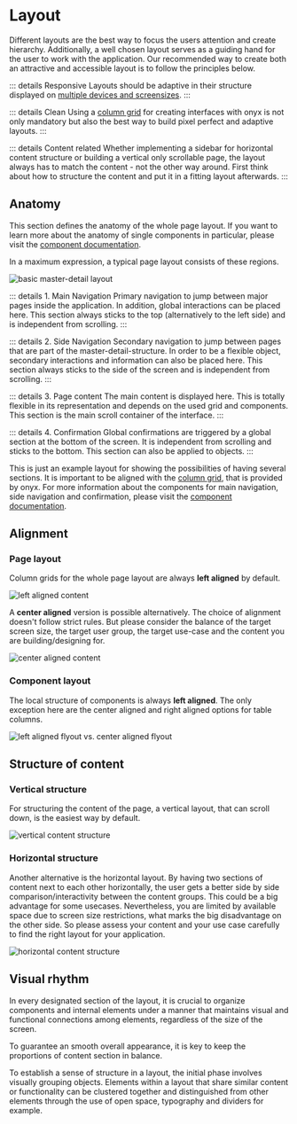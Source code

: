 # Layout

Different layouts are the best way to focus the users attention and create hierarchy. Additionally, a well chosen layout serves as a guiding hand for the user to work with the application. Our recommended way to create both an attractive and accessible layout is to follow the principles below.

::: details Responsive
Layouts should be adaptive in their structure displayed on [multiple devices and screensizes](/basics/breakpoints-grid).
:::

::: details Clean
Using a [column grid](/basics/breakpoints-grid) for creating interfaces with onyx is not only mandatory but also the best way to build pixel perfect and adaptive layouts.
:::

::: details Content related
Whether implementing a sidebar for horizontal content structure or building a vertical only scrollable page, the layout always has to match the content - not the other way around. First think about how to structure the content and put it in a fitting layout afterwards.
:::

## Anatomy

This section defines the anatomy of the whole page layout. If you want to learn more about the anatomy of single components in particular, please visit the [component documentation](https://storybook.onyx.schwarz/?path=/docs/layout-about-layouts--docs).

In a maximum expression, a typical page layout consists of these regions.

![basic master-detail layout](/images/anatomy.webp)

::: details 1. Main Navigation
Primary navigation to jump between major pages inside the application. In addition, global interactions can be placed here. This section always sticks to the top (alternatively to the left side) and is independent from scrolling.
:::

::: details 2. Side Navigation
Secondary navigation to jump between pages that are part of the master-detail-structure. In order to be a flexible object, secondary interactions and information can also be placed here. This section always sticks to the side of the screen and is independent from scrolling.
:::

::: details 3. Page content
The main content is displayed here. This is totally flexible in its representation and depends on the used grid and components. This section is the main scroll container of the interface.
:::

::: details 4. Confirmation
Global confirmations are triggered by a global section at the bottom of the screen. It is independent from scrolling and sticks to the bottom. This section can also be applied to objects.
:::

This is just an example layout for showing the possibilities of having several sections. It is important to be aligned with the [column grid](/basics/breakpoints-grid), that is provided by onyx. For more information about the components for main navigation, side navigation and confirmation, please visit the [component documentation](https://storybook.onyx.schwarz/?path=/docs/layout-about-layouts--docs).

## Alignment

### Page layout

Column grids for the whole page layout are always **left aligned** by default.

![left aligned content](/images/layout_alignment_left.webp)

A **center aligned** version is possible alternatively. The choice of alignment doesn't follow strict rules. But please consider the balance of the target screen size, the target user group, the target use-case and the content you are building/designing for.

![center aligned content](/images/layout_alignment_center.webp)

### Component layout

The local structure of components is always **left aligned**. The only exception here are the center aligned and right aligned options for table columns.

![left aligned flyout vs. center aligned flyout](/images/component_alignment.webp)

## Structure of content

### Vertical structure

For structuring the content of the page, a vertical layout, that can scroll down, is the easiest way by default.

![vertical content structure](/images/vertical_content_structure.webp)

### Horizontal structure

Another alternative is the horizontal layout. By having two sections of content next to each other horizontally, the user gets a better side by side comparison/interactivity between the content groups. This could be a big advantage for some usecases. Nevertheless, you are limited by available space due to screen size restrictions, what marks the big disadvantage on the other side. So please assess your content and your use case carefully to find the right layout for your application.

![horizontal content structure](/images/horizontal_content_structure.webp)

## Visual rhythm

In every designated section of the layout, it is crucial to organize components and internal elements under a manner that maintains visual and functional connections among elements, regardless of the size of the screen.

To guarantee an smooth overall appearance, it is key to keep the proportions of content section in balance.

To establish a sense of structure in a layout, the initial phase involves visually grouping objects. Elements within a layout that share similar content or functionality can be clustered together and distinguished from other elements through the use of open space, typography and dividers for example.
